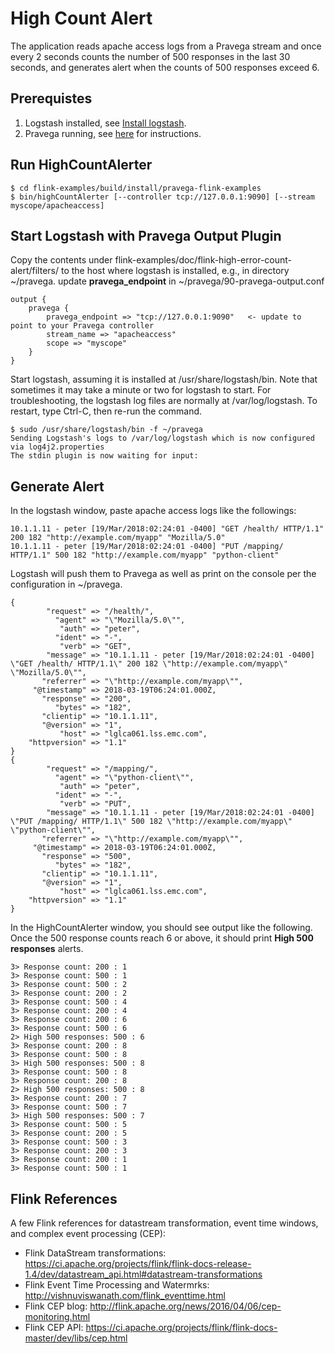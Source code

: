 # High Count Alert #

The application reads apache access logs from a Pravega stream and once every 2 seconds
counts the number of 500 responses in the last 30 seconds, and generates
alert when the counts of 500 responses exceed 6.

## Prerequistes ##

1. Logstash installed, see [Install logstash](https://www.elastic.co/guide/en/logstash/5.6/installing-logstash.html).
2. Pravega running, see [here](http://pravega.io/docs/latest/getting-started/) for instructions.

## Run HighCountAlerter ##

```
$ cd flink-examples/build/install/pravega-flink-examples
$ bin/highCountAlerter [--controller tcp://127.0.0.1:9090] [--stream myscope/apacheaccess]
```

## Start Logstash with Pravega Output Plugin ##
Copy the contents under flink-examples/doc/flink-high-error-count-alert/filters/ to the host
where logstash is installed, e.g., in directory ~/pravega.
update **pravega_endpoint** in ~/pravega/90-pravega-output.conf

```
output {
    pravega {
        pravega_endpoint => "tcp://127.0.0.1:9090"   <- update to point to your Pravega controller
        stream_name => "apacheaccess"
        scope => "myscope"
    }
}
```

Start logstash, assuming it is installed at /usr/share/logstash/bin.
Note that sometimes it may take a minute or two for logstash to start. For troubleshooting, the logstash log files are 
normally at /var/log/logstash. To restart, type Ctrl-C, then re-run the command.

```
$ sudo /usr/share/logstash/bin -f ~/pravega
Sending Logstash's logs to /var/log/logstash which is now configured via log4j2.properties
The stdin plugin is now waiting for input:
```

## Generate Alert ##

In the logstash window, paste apache access logs like the followings:
```
10.1.1.11 - peter [19/Mar/2018:02:24:01 -0400] "GET /health/ HTTP/1.1" 200 182 "http://example.com/myapp" "Mozilla/5.0"
10.1.1.11 - peter [19/Mar/2018:02:24:01 -0400] "PUT /mapping/ HTTP/1.1" 500 182 "http://example.com/myapp" "python-client"
```

Logstash will push them to Pravega as well as print on the console per the configuration in ~/pravega.
```
{
        "request" => "/health/",
          "agent" => "\"Mozilla/5.0\"",
           "auth" => "peter",
          "ident" => "-",
           "verb" => "GET",
        "message" => "10.1.1.11 - peter [19/Mar/2018:02:24:01 -0400] \"GET /health/ HTTP/1.1\" 200 182 \"http://example.com/myapp\" \"Mozilla/5.0\"",
       "referrer" => "\"http://example.com/myapp\"",
     "@timestamp" => 2018-03-19T06:24:01.000Z,
       "response" => "200",
          "bytes" => "182",
       "clientip" => "10.1.1.11",
       "@version" => "1",
           "host" => "lglca061.lss.emc.com",
    "httpversion" => "1.1"
}
{
        "request" => "/mapping/",
          "agent" => "\"python-client\"",
           "auth" => "peter",
          "ident" => "-",
           "verb" => "PUT",
        "message" => "10.1.1.11 - peter [19/Mar/2018:02:24:01 -0400] \"PUT /mapping/ HTTP/1.1\" 500 182 \"http://example.com/myapp\" \"python-client\"",
       "referrer" => "\"http://example.com/myapp\"",
     "@timestamp" => 2018-03-19T06:24:01.000Z,
       "response" => "500",
          "bytes" => "182",
       "clientip" => "10.1.1.11",
       "@version" => "1",
           "host" => "lglca061.lss.emc.com",
    "httpversion" => "1.1"
}
```

In the HighCountAlerter window, you should see output like the following. Once the 500 response counts reach 6 or above, it
should print **High 500 responses** alerts.
```
3> Response count: 200 : 1
3> Response count: 500 : 1
3> Response count: 500 : 2
3> Response count: 200 : 2
3> Response count: 500 : 4
3> Response count: 200 : 4
3> Response count: 200 : 6
3> Response count: 500 : 6
2> High 500 responses: 500 : 6
3> Response count: 200 : 8
3> Response count: 500 : 8
3> High 500 responses: 500 : 8
3> Response count: 500 : 8
3> Response count: 200 : 8
2> High 500 responses: 500 : 8
3> Response count: 200 : 7
3> Response count: 500 : 7
3> High 500 responses: 500 : 7
3> Response count: 500 : 5
3> Response count: 200 : 5
3> Response count: 500 : 3
3> Response count: 200 : 3
3> Response count: 200 : 1
3> Response count: 500 : 1
```

## Flink References ##
A few Flink references for datastream transformation, event time windows, and complex event processing (CEP):
* Flink DataStream transformations: https://ci.apache.org/projects/flink/flink-docs-release-1.4/dev/datastream_api.html#datastream-transformations
* Flink Event Time Processing and Watermrks: http://vishnuviswanath.com/flink_eventtime.html
* Flink CEP blog: http://flink.apache.org/news/2016/04/06/cep-monitoring.html
* Flink CEP API: https://ci.apache.org/projects/flink/flink-docs-master/dev/libs/cep.html

